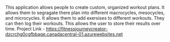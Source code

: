 This application allows people to create custom, organized workout plans. It allows them to segragate there plan into different macrocycles, mesocycles, and microcycles. It allows them to 
add exersises to different workouts. They can then log their workouts. This allows the user to store their results over time. 
Project Link - https://fitnessjourneycreator-dzcrchg0cgfbbage.canadacentral-01.azurewebsites.net
